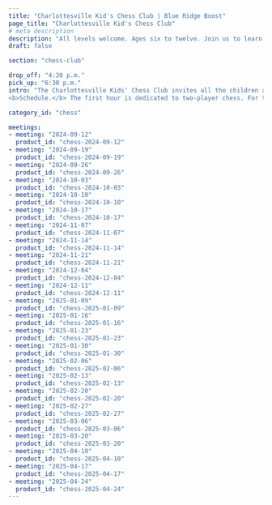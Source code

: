 ```yaml
---
title: "Charlottesville Kid's Chess Club | Blue Ridge Boost"
page_title: "Charlottesville Kid's Chess Club"
# meta description
description: "All levels welcome. Ages six to twelve. Join us to learn and play chess!"
draft: false

section: "chess-club"

drop_off: "4:30 p.m."
pick_up: "6:30 p.m."
intro: "The Charlottesville Kids' Chess Club invites all the children ages six to twelve to two hours of chess. The meetings are held at Blue Ridge Boost. <br>
<b>Schedule.</b> The first hour is dedicated to two-player chess. For the second hour, participants may choose between standard two-player chess and chess variants, including dice chess and four player chess."

category_id: "chess"

meetings: 
- meeting: "2024-09-12"
  product_id: "chess-2024-09-12"
- meeting: "2024-09-19"
  product_id: "chess-2024-09-19"
- meeting: "2024-09-26"  
  product_id: "chess-2024-09-26"
- meeting: "2024-10-03"
  product_id: "chess-2024-10-03"
- meeting: "2024-10-10"
  product_id: "chess-2024-10-10"
- meeting: "2024-10-17"
  product_id: "chess-2024-10-17"
- meeting: "2024-11-07"
  product_id: "chess-2024-11-07"
- meeting: "2024-11-14"
  product_id: "chess-2024-11-14"
- meeting: "2024-11-21"
  product_id: "chess-2024-11-21"
- meeting: "2024-12-04"
  product_id: "chess-2024-12-04"
- meeting: "2024-12-11"
  product_id: "chess-2024-12-11"
- meeting: "2025-01-09"
  product_id: "chess-2025-01-09"
- meeting: "2025-01-16"
  product_id: "chess-2025-01-16"
- meeting: "2025-01-23"
  product_id: "chess-2025-01-23"
- meeting: "2025-01-30"
  product_id: "chess-2025-01-30"
- meeting: "2025-02-06"
  product_id: "chess-2025-02-06"
- meeting: "2025-02-13"
  product_id: "chess-2025-02-13"
- meeting: "2025-02-20"
  product_id: "chess-2025-02-20"
- meeting: "2025-02-27"
  product_id: "chess-2025-02-27"
- meeting: "2025-03-06"
  product_id: "chess-2025-03-06"
- meeting: "2025-03-20"
  product_id: "chess-2025-03-20"
- meeting: "2025-04-10"
  product_id: "chess-2025-04-10"
- meeting: "2025-04-17"
  product_id: "chess-2025-04-17"
- meeting: "2025-04-24"
  product_id: "chess-2025-04-24"
---
```

